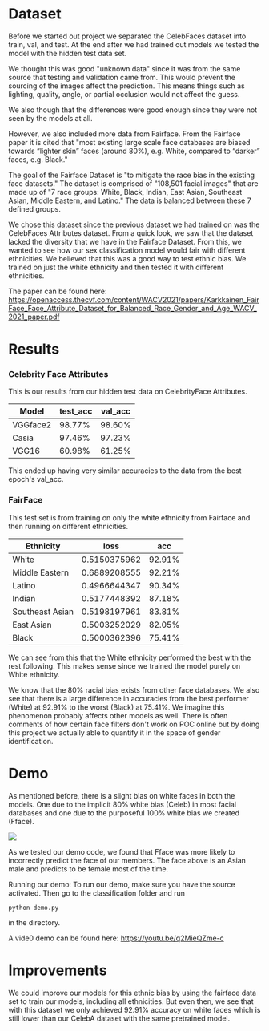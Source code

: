 # Dataset
Before we started out project we separated the CelebFaces dataset into train, val, and test. At the end after we had trained out models we tested the model with the hidden test data set.

We thought this was good "unknown data" since it was from the same source that testing and validation came from. This would prevent the sourcing of the images affect the prediction. This means things such as lighting, quality, angle, or partial occlusion would not affect the guess.

We also though that the differences were good enough since they were not seen by the models at all.


However, we also included more data from Fairface. From the Fairface paper it is cited that "most existing large scale face databases are biased towards “lighter skin” faces (around 80%), e.g. White, compared to “darker” faces, e.g. Black."

The goal of the Fairface Dataset is "to mitigate the race bias in the existing face datasets." The dataset is comprised of "108,501 facial images" that are made up of "7 race groups: White, Black, Indian, East Asian, Southeast Asian, Middle Eastern, and Latino." The data is balanced between these 7 defined groups.

We chose this dataset since the previous dataset we had trained on was the CelebFaces Attributes dataset. From a quick look, we saw that the dataset lacked the diversity that we have in the Fairface Dataset. From this, we wanted to see how our sex classification model would fair with different ethnicities. We believed that this was a good way to test ethnic bias. We trained on just the white ethnicity and then tested it with different ethnicities.

The paper can be found here: 
https://openaccess.thecvf.com/content/WACV2021/papers/Karkkainen_FairFace_Face_Attribute_Dataset_for_Balanced_Race_Gender_and_Age_WACV_2021_paper.pdf

# Results
### Celebrity Face Attributes
This is our results from our hidden test data on CelebrityFace Attributes.

| Model    | test\_acc | val\_acc |
| -------- | --------- | -------- |
| VGGface2 | 98.77%    | 98.60%   |
| Casia    | 97.46%    | 97.23%   |
| VGG16    | 60.98%    | 61.25%   |

This ended up having very similar accuracies to the data from the best epoch's val_acc.

### FairFace
This test set is from training on only the white ethnicity from Fairface and then running on different ethnicities.

| Ethnicity       | loss         | acc    |
| --------------- | ------------ | ------ |
| White           | 0.5150375962 | 92.91% |
| Middle Eastern  | 0.6889208555 | 92.21% |
| Latino          | 0.4966644347 | 90.34% |
| Indian          | 0.5177448392 | 87.18% |
| Southeast Asian | 0.5198197961 | 83.81% |
| East Asian      | 0.5003252029 | 82.05% |
| Black           | 0.5000362396 | 75.41% |

We can see from this that the White ethnicity performed the best with the rest following. This makes sense since we trained the model purely on White ethnicity.

We know that the 80% racial bias exists from other face databases. We also see that there is a large difference in accuracies from the best performer (White) at 92.91% to the worst (Black) at 75.41%. We imagine this phenomenon probably affects other models as well. There is often comments of how certain face filters don't work on POC online but by doing this project we actually able to quantify it in the space of gender identification.

# Demo
As mentioned before, there is a slight bias on white faces in both the models. One due to the implicit 80% white bias (Celeb) in most facial databases and one due to the purposeful 100% white bias we created (Fface).

![](https://i.imgur.com/ckkTDL8.jpg)

As we tested our demo code, we found that Fface was more likely to incorrectly predict the face of our members. The face above is an Asian male and predicts to be female most of the time.

Running our demo:
To run our demo, make sure you have the source activated. Then go to the classification folder and run
```
python demo.py
```
in the directory.

A vide0 demo can be found here:
https://youtu.be/q2MieQZme-c

# Improvements
We could improve our models for this ethnic bias by using the fairface data set to train our models, including all ethnicities. But even then, we see that with this dataset we only achieved 92.91% accuracy on white faces which is still lower than our CelebA dataset with the same pretrained model.

